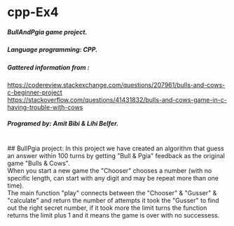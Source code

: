 # cpp-Ex4

##### BullAndPgia game project.
##### Language programming: CPP. 
##### Gattered information from : <br>
https://codereview.stackexchange.com/questions/207961/bulls-and-cows-c-beginner-project
<br>
https://stackoverflow.com/questions/41431832/bulls-and-cows-game-in-c-having-trouble-with-cows
<br>
##### Programed by: Amit Bibi & Lihi Belfer. 
<br>
## BullPgia project:
In this project we have created an algorithm that guess an answer within 100 turns by getting "Bull & Pgia" feedback as the original game "Bulls & Cows".<br>
When you start a new game the "Chooser" chooses a number (with no specific length, can start with any digit and may be repeat more than one time).<br>
The main function "play" connects between the "Chooser" & "Gusser" & "calculate" and return the number of attempts it took the "Gusser" to find out the right secret number, if it took more the limit turns the function returns the limit plus 1 and it means the game is over with no successess.
